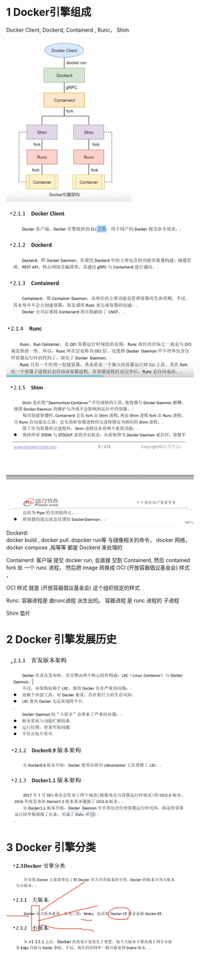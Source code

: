 

# 1 Docker引擎组成
Docker Client, Dockerd, Containerd , Runc， Shim

![](image/Pasted%20image%2020240216160241.png)

![](image/Pasted%20image%2020240216153949.png)

![](image/Pasted%20image%2020240216154358.png)

![](image/Pasted%20image%2020240216155930.png)

Dockerd:  
docker build , docker pull. dopcker run等 与镜像相关的命令， docker 网络， docker compose ,扽等等 都是 Dockerd 来处理的 

Containerd: 
客户端 提交 docker run, 会直接 交割 Containerd, 然后 contained fork 处 一个  runc 进程， 然后把  image 转换成  OCI (开放容器倡议基金会) 样式 ， 

OCI 样式 就是 (开放容器倡议基金会)  这个组织规定的样式

Runc: 
容器进程是 由runc进程 派生出的。 容器进程 是 runc 进程的 子进程 


Shim 垫片



# 2 Docker 引擎发展历史 


![](image/Pasted%20image%2020240216160617.png)

![](image/Pasted%20image%2020240216160754.png)


# 3 Docker 引擎分类 

![](image/Pasted%20image%2020240216160948.png)








